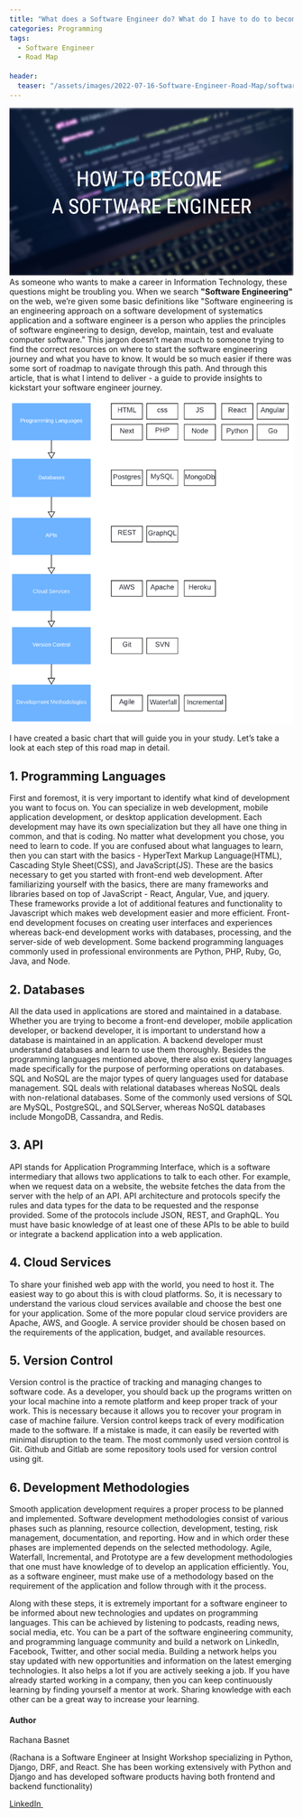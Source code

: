 ```yaml
---
title: "What does a Software Engineer do? What do I have to do to become a software engineer?"
categories: Programming
tags:
  - Software Engineer
  - Road Map

header:
  teaser: "/assets/images/2022-07-16-Software-Engineer-Road-Map/software-engineer.png"
---
```


![Cover Page](/assets/images/2022-07-16-Software-Engineer-Road-Map/software-engineer.png)
As someone who wants to make a career in Information Technology, these questions might be troubling you. When we search **"Software Engineering"** on the web, we’re given some basic definitions like "Software engineering is an engineering approach on a software development of systematics application and a software engineer is a person who applies the principles of software engineering to design, develop, maintain, test and evaluate computer software." This jargon doesn’t mean much to someone trying to find the correct resources on where to start the software engineering journey and what you have to know. It would be so much easier if there was some sort of roadmap to navigate through this path. And through this article, that is what I intend to deliver - a guide to provide insights to kickstart your software engineer journey. 

![Software Engineering RoadMap](/assets/images/2022-07-16-Software-Engineer-Road-Map/road-map.png)

I have created a basic chart that will guide you in your study. Let’s take a look at each step of this road map in detail.

## 1. Programming Languages
First and foremost, it is very important to identify what kind of development you want to focus on. You can specialize in web development, mobile application development, or desktop application development. Each development may have its own specialization but they all have one thing in common, and that is coding. No matter what development you chose, you need to learn to code. If you are confused about what languages to learn, then you can start with the basics - HyperText Markup Language(HTML), Cascading Style Sheet(CSS), and JavaScript(JS). These are the basics necessary to get you started with front-end web development. After familiarizing yourself with the basics, there are many frameworks and libraries based on top of JavaScript - React, Angular, Vue, and jquery. These frameworks provide a lot of additional features and functionality to Javascript which makes web development easier and more efficient.
Front-end development focuses on creating user interfaces and experiences whereas back-end development works with databases, processing, and the server-side of web development. Some backend programming languages commonly used in professional environments are Python, PHP, Ruby, Go, Java, and Node. 

## 2. Databases
All the data used in applications are stored and maintained in a database. Whether you are trying to become a front-end developer, mobile application developer, or backend developer, it is important to understand how a database is maintained in an application. A backend developer must understand databases and learn to use them thoroughly. Besides the programming languages mentioned above, there also exist query languages made specifically for the purpose of performing operations on databases. SQL and NoSQL are the major types of query languages used for database management. SQL deals with relational databases whereas NoSQL deals with non-relational databases. Some of the commonly used versions of SQL are MySQL, PostgreSQL, and  SQLServer, whereas NoSQL databases include MongoDB, Cassandra, and Redis.

## 3. API
API stands for Application Programming Interface, which is a software intermediary that allows two applications to talk to each other. For example, when we request data on a website, the website fetches the data from the server with the help of an API. API architecture and protocols specify the rules and data types for the data to be requested and the response provided. Some of the protocols include JSON, REST, and GraphQL. You must have basic knowledge of at least one of these APIs to be able to build or integrate a backend application into a web application.

## 4. Cloud Services
To share your finished web app with the world, you need to host it. The easiest way to go about this is with cloud platforms. So, it is necessary to understand the various cloud services available and choose the best one for your application. Some of the more popular cloud service providers are Apache, AWS, and Google. A service provider should be chosen based on the requirements of the application, budget, and available resources.

## 5. Version Control
Version control is the practice of tracking and managing changes to software code. As a developer, you should back up the programs written on your local machine into a remote platform and keep proper track of your work. This is necessary because it allows you to recover your program in case of machine failure. Version control keeps track of every modification made to the software. If a mistake is made, it can easily be reverted with minimal disruption to the team. The most commonly used version control is Git. Github and Gitlab are some repository tools used for version control using git.

## 6. Development Methodologies
Smooth application development requires a proper process to be planned and implemented. Software development methodologies consist of various phases such as planning, resource collection, development, testing, risk management, documentation, and reporting. How and in which order these phases are implemented depends on the selected methodology. Agile, Waterfall, Incremental, and Prototype are a few development methodologies that one must have knowledge of to develop an application efficiently. You, as a software engineer, must make use of a methodology based on the requirement of the application and follow through with it the process.
 
Along with these steps, it is extremely important for a software engineer to be informed about new technologies and updates on programming languages. This can be achieved by listening to podcasts, reading news, social media, etc. You can be a part of the software engineering community, and programming language community and build a network on LinkedIn, Facebook, Twitter, and other social media. Building a network helps you stay updated with new opportunities and information on the latest emerging technologies. It also helps a lot if you are actively seeking a job. If you have already started working in a company, then you can keep continuously learning by finding yourself a mentor at work. Sharing knowledge with each other can be a great way to increase your learning.

#### Author
Rachana Basnet

(Rachana is a Software Engineer at Insight Workshop specializing in Python, Django, DRF, and React. She has been working extensively with Python and Django and has developed software products having both frontend and backend functionality)

  <a href="https://www.linkedin.com/in/rachana-basnet-92aa12169/" rel="nofollow noreferrer">
    <i class="fab fa-linkedin-in"></i> LinkedIn
  </a> &nbsp; 


